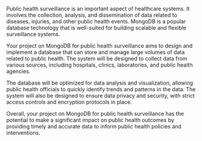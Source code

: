  Public health surveillance is an important aspect of healthcare systems. It involves the collection, analysis, and dissemination of data related to diseases, injuries, and other public health events. MongoDB is a popular database technology that is well-suited for building scalable and flexible surveillance systems.

Your project on MongoDB for public health surveillance aims to design and implement a database that can store and manage large volumes of data related to public health. The system will be designed to collect data from various sources, including hospitals, clinics, laboratories, and public health agencies.

The database will be optimized for data analysis and visualization, allowing public health officials to quickly identify trends and patterns in the data. The system will also be designed to ensure data privacy and security, with strict access controls and encryption protocols in place.

Overall, your project on MongoDB for public health surveillance has the potential to make a significant impact on public health outcomes by providing timely and accurate data to inform public health policies and interventions.